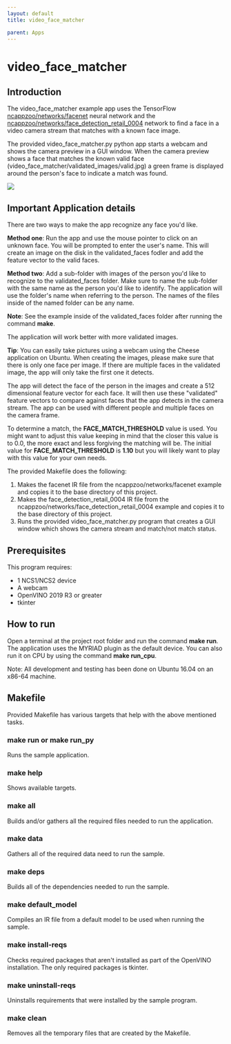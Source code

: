 ```yaml
---
layout: default
title: video_face_matcher

parent: Apps
---
```

# video_face_matcher
## Introduction
The video_face_matcher example app uses the TensorFlow [ncappzoo/networks/facenet](../../networks/facenet) neural network and the [ncappzoo/networks/face_detection_retail_0004](../../networks/face_detection_retail_0004) network to find a face in a video camera stream that matches with a known face image.

The provided video_face_matcher.py python app starts a webcam and shows the camera preview in a GUI window.  When the camera preview shows a face that matches the known valid face (video_face_matcher/validated_images/valid.jpg) a green frame is displayed around the person's face to indicate a match was found.  

![](../../images/video_face_matcher.png)

## Important Application details
There are two ways to make the app recognize any face you'd like. 

**Method one**: Run the app and use the mouse pointer to click on an unknown face. You will be prompted to enter the user's name. This will create an image on the disk in the validated_faces fodler and add the feature vector to the valid faces.

**Method two**: Add a sub-folder with images of the person you'd like to recognize to the validated_faces folder.  Make sure to name the sub-folder with the same name as the person you'd like to identify.  The application will use the folder's name when referring to the person. The names of the files inside of the named folder can be any name.  

**Note**: See the example inside of the validated_faces folder after running the command **make**. 

The application will work better with more validated images.

**Tip**: You can easily take pictures using a webcam using the Cheese application on Ubuntu.  When creating the images, please make sure that there is only one face per image.  If there are multiple faces in the validated image, the app will only take the first one it detects. 

The app will detect the face of the person in the images and create a 512 dimensional feature vector for each face.  It will then use these "validated" feature vectors to compare against faces that the app detects in the camera stream.  The app can be used with different people and multiple faces on the camera frame. 

To determine a match, the **FACE_MATCH_THRESHOLD** value is used.  You might want to adjust this value keeping in mind that the closer this value is to 0.0, the more exact and less forgiving the matching will be.  The initial value for **FACE_MATCH_THRESHOLD** is **1.10** but you will likely want to play with this value for your own needs.

The provided Makefile does the following:
1. Makes the facenet IR file from the ncappzoo/networks/facenet example and copies it to the base directory of this project.
2. Makes the face_detection_retail_0004 IR file from the ncappzoo/networks/face_detection_retail_0004 example and copies it to the base directory of this project.
3. Runs the provided video_face_matcher.py program that creates a GUI window which shows the camera stream and match/not match status.

## Prerequisites
This program requires:
- 1 NCS1/NCS2 device
- A webcam
- OpenVINO 2019 R3 or greater
- tkinter

## How to run
Open a terminal at the project root folder and run the command **make run**. The application uses the MYRIAD plugin as the default device. You can also run it on CPU by using the command **make run_cpu**.

Note: All development and testing has been done on Ubuntu 16.04 on an x86-64 machine.

## Makefile
Provided Makefile has various targets that help with the above mentioned tasks.

### make run or make run_py
Runs the sample application.

### make help
Shows available targets.

### make all
Builds and/or gathers all the required files needed to run the application.

### make data
Gathers all of the required data need to run the sample.

### make deps
Builds all of the dependencies needed to run the sample.

### make default_model
Compiles an IR file from a default model to be used when running the sample.

### make install-reqs
Checks required packages that aren't installed as part of the OpenVINO installation. The only required packages is tkinter.

### make uninstall-reqs
Uninstalls requirements that were installed by the sample program. 
 
### make clean
Removes all the temporary files that are created by the Makefile.

